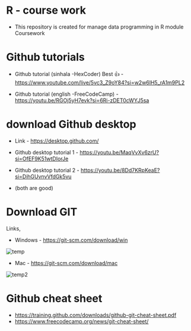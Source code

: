 # R - course work
- This repository is created for manage data programming in R module Coursework

# Github tutorials
- Github tutorial (sinhala -HexCoder) Best 👍 - https://www.youtube.com/live/5vc3_Z9oY84?si=w2w6lH5_rA1m9PL2

- Github tutorial (english -FreeCodeCamp) - https://youtu.be/RGOj5yH7evk?si=6Ri-zDET0cWYJ5sa

# download Github desktop
- Link - https://desktop.github.com/

- Github desktop tutorial 1 - https://youtu.be/MaqVvXv6zrU?si=OfEF9K51wtDIorJe
- Github desktop tutorial 2 - https://youtu.be/8Dd7KRpKeaE?si=DihGUvnvVfdGk5vu
- (both are good)

# Download GIT 

Links,
- Windows - https://git-scm.com/download/win

![temp](https://github.com/scssandanayake/R-coursework/assets/114943338/35d0d8e8-c09a-48cc-b69c-4aa50c674ac5)

- Mac - https://git-scm.com/download/mac
  
![temp2](https://github.com/scssandanayake/R-coursework/assets/114943338/78dcd957-7b4c-46d1-9121-78e0b22ef815)

# Github cheat sheet 

- https://training.github.com/downloads/github-git-cheat-sheet.pdf
- https://www.freecodecamp.org/news/git-cheat-sheet/
